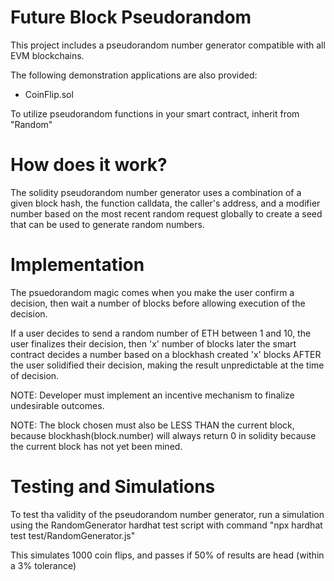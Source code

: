 # Future Block Pseudorandom

This project includes a pseudorandom number generator compatible with all EVM blockchains.

The following demonstration applications are also provided:
- CoinFlip.sol

To utilize pseudorandom functions in your smart contract, inherit from "Random"

# How does it work?

The solidity pseudorandom number generator uses a combination of a given block hash, the function calldata, the caller's address, and a modifier number based on the most recent random request globally to create a seed that can be used to generate random numbers.

# Implementation

The psuedorandom magic comes when you make the user confirm a decision, then wait a number of blocks before allowing execution of the decision.

If a user decides to send a random number of ETH between 1 and 10, the user finalizes their decision, then 'x' number of blocks later the smart contract decides a number based on a blockhash created 'x' blocks AFTER the user solidified their decision, making the result unpredictable at the time of decision.

NOTE: Developer must implement an incentive mechanism to finalize undesirable outcomes.

NOTE: The block chosen must also be LESS THAN the current block, because blockhash(block.number) will always return 0 in solidity because the current block has not yet been mined.

# Testing and Simulations

To test tha validity of the pseudorandom number generator, run a simulation using the RandomGenerator hardhat test script with command "npx hardhat test test/RandomGenerator.js"

This simulates 1000 coin flips, and passes if 50% of results are head (within a 3% tolerance)